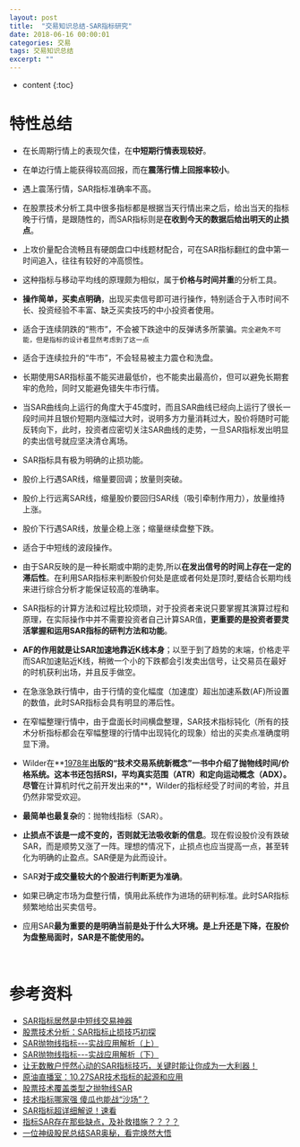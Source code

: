 ```yaml
---
layout: post
title:  "交易知识总结-SAR指标研究"
date: 2018-06-16 00:00:01
categories: 交易
tags: 交易知识总结
excerpt: ""
---
```


* content
{:toc}

# 特性总结
* 在长周期行情上的表现欠佳，在**中短期行情表现较好**。

* 在单边行情上能获得较高回报，而在**震荡行情上回报率较小**。

* 遇上震荡行情，SAR指标准确率不高。

* 在股票技术分析工具中很多指标都是根据当天行情出来之后，给出当天的指标晚于行情，是跟随性的，而SAR指标则是**在收到今天的数据后给出明天的止损点**。

* 上攻价量配合流畅且有硬朗盘口中线题材配合，可在SAR指标翻红的盘中第一时间追入，往往有较好的冲高惯性。

* 这种指标与移动平均线的原理颇为相似，属于**价格与时间并重**的分析工具。

* **操作简单，买卖点明确**，出现买卖信号即可进行操作，特别适合于入市时间不长、投资经验不丰富、缺乏买卖技巧的中小投资者使用。

* 适合于连续阴跌的“熊市”，不会被下跌途中的反弹诱多所蒙骗。`完全避免不可能，但是指标的设计者显然考虑到了这一点`

* 适合于连续拉升的“牛市”，不会轻易被主力震仓和洗盘。

* 长期使用SAR指标虽不能买进最低价，也不能卖出最高价，但可以避免长期套牢的危险，同时又能避免错失牛市行情。

* 当SAR曲线向上运行的角度大于45度时，而且SAR曲线已经向上运行了很长一段时间并且银价短期内涨幅过大时，说明多方力量消耗过大，股价将随时可能反转向下，此时，投资者应密切关注SAR曲线的走势，一旦SAR指标发出明显的卖出信号就应坚决清仓离场。

* SAR指标具有极为明确的止损功能。

* 股价上行遇SAR线，缩量要回调；放量则突破。

* 股价上行远离SAR线，缩量股价要回归SAR线（吸引牵制作用力），放量维持上涨。

* 股价下行遇SAR线，放量企稳上涨；缩量继续盘整下跌。

* 适合于中短线的波段操作。

* 由于SAR反映的是一种长期或中期的走势,所以**在发出信号的时间上存在一定的滞后性**。在利用SAR指标来判断股价何处是底或者何处是顶时,要结合长期均线来进行综合分析才能保证较高的准确率。

* SAR指标的计算方法和过程比较烦琐，对于投资者来说只要掌握其演算过程和原理，在实际操作中并不需要投资者自己计算SAR值，**更重要的是投资者要灵活掌握和运用SAR指标的研判方法和功能**。

* **AF的作用就是让SAR加速地靠近K线本身**；以至于到了趋势的末端，价格走平而SAR加速贴近K线，稍微一个小的下跌都会引发卖出信号，让交易员在最好的时机获利出场，并且反手做空。 

* 在急涨急跌行情中，由于行情的变化幅度（加速度）超出加速系数(AF)所设置的数值，此时SAR指标会具有明显的滞后性。

* 在窄幅整理行情中，由于盘面长时间横盘整理，SAR技术指标钝化（所有的技术分析指标都会在窄幅整理的行情中出现钝化的现象）给出的买卖点准确度明显下滑。

* Wilder在**<u>1978年</u>**出版的“技术交易系统新概念”一书中介绍了抛物线时间/价格系统。这本书还包括RSI，平均真实范围（ATR）和定向运动概念（ADX）。尽管**在计算机时代之前开发出来的**，Wilder的指标经受了时间的考验，并且仍然非常受欢迎。

* **最简单也最复杂**的：抛物线指标（SAR）。

* **止损点不该是一成不变的，否则就无法吸收新的信息**。现在假设股价没有跌破SAR，而是顺势又涨了一阵。理想的情况下，止损点也应当提高一点，甚至转化为明确的止盈点。SAR便是为此而设计。

* SAR**对于成交量较大的个股进行判断更为准确**。

* 如果已确定市场为盘整行情，慎用此系统作为进场的研判标准。此时SAR指标频繁地给出买卖信号。

* 应用SAR**最为重要的是明确当前是处于什么大环境。是上升还是下降，在股价为盘整局面时，SAR是不能使用的。**

  ​


# 参考资料
* [SAR指标居然是中短线交易神器](https://zhuanlan.zhihu.com/p/24141371)
* [股票技术分析：SAR指标止损技巧初探](https://zhuanlan.zhihu.com/p/25547045)
* [SAR抛物线指标---实战应用解析（上）](https://zhuanlan.zhihu.com/p/32978545)
* [SAR抛物线指标---实战应用解析（下）](https://zhuanlan.zhihu.com/p/32978300)
* [让无数散户怦然心动的SAR指标技巧，关键时能让你成为一大利器！](https://zhuanlan.zhihu.com/p/36449833)
* [原油直播室：10.27SAR技术指标的起源和应用](https://zhuanlan.zhihu.com/p/23247997)
* [股票技术覆盖类型之抛物线SAR](https://zhuanlan.zhihu.com/p/37956442)
* [技术指标哪家强 傻瓜也能战“沙场”？](https://zhuanlan.zhihu.com/p/26492312)
* [SAR指标超详细解说！速看](https://www.taoguba.com.cn/Article/1953179/1)
* [指标SAR存在那些缺点，及补救措施？？？？](https://zhidao.baidu.com/question/373521572.html)
* [一位神级股民总结SAR奥秘，看完焕然大悟](http://blog.sina.com.cn/s/blog_163ec64d30102wqcx.html)












































